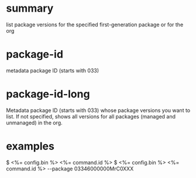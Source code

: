 # summary

list package versions for the specified first-generation package or for the org

# package-id

metadata package ID (starts with 033)

# package-id-long

Metadata package ID (starts with 033) whose package versions you want to list. If not specified, shows all versions for all packages (managed and unmanaged) in the org.

# examples

$ <%= config.bin %> <%= command.id %>
$ <%= config.bin %> <%= command.id %> --package 03346000000MrC0XXX
